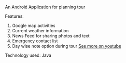An Android Application for planning tour

Features:
1. Google map activities
2. Current weather information
3. News Feed for sharing photos and text
4. Emergency contact list
5. Day wise note option during tour
[See more on youtube](https://youtu.be/8tJjDNu83Fg)

Technology used:
Java

